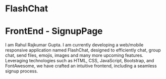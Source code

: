 # FlashChat

# FrontEnd - SignupPage

I am Rahul Rajkumar Gupta. I am currently developing a web/mobile responsive application named FlashChat, 
designed to efficiently chat, group chat, send files, emojis, images and many more upcoming features. 
Leveraging technologies such as HTML, CSS, JavaScript, Bootstrap, and FontAwesome, we have crafted an intuitive frontend, 
including a seamless signup process.